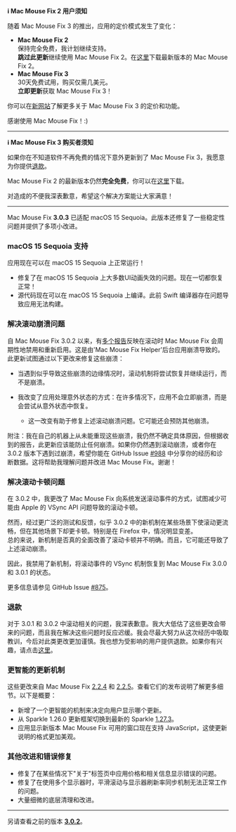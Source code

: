 **ℹ️ Mac Mouse Fix 2 用户须知**

随着 Mac Mouse Fix 3 的推出，应用的定价模式发生了变化：

- **Mac Mouse Fix 2**\
保持完全免费，我计划继续支持。\
**跳过此更新**继续使用 Mac Mouse Fix 2。在[这里](https://redirect.macmousefix.com/?target=mmf2-latest)下载最新版本的 Mac Mouse Fix 2。
- **Mac Mouse Fix 3**\
30天免费试用，购买仅需几美元。\
**立即更新**获取 Mac Mouse Fix 3！

你可以在[新网站](https://macmousefix.com/)了解更多关于 Mac Mouse Fix 3 的定价和功能。

感谢使用 Mac Mouse Fix！:)

---

**ℹ️ Mac Mouse Fix 3 购买者须知**

如果你在不知道软件不再免费的情况下意外更新到了 Mac Mouse Fix 3，我愿意为你提供[退款](https://redirect.macmousefix.com/?target=mmf-apply-for-refund)。

Mac Mouse Fix 2 的最新版本仍然**完全免费**，你可以在[这里](https://redirect.macmousefix.com/?target=mmf2-latest)下载。

对造成的不便我深表歉意，希望这个解决方案能让大家满意！

---

Mac Mouse Fix **3.0.3** 已适配 macOS 15 Sequoia。此版本还修复了一些稳定性问题并提供了多项小改进。

### macOS 15 Sequoia 支持

应用现在可以在 macOS 15 Sequoia 上正常运行！

- 修复了在 macOS 15 Sequoia 上大多数UI动画失效的问题。现在一切都恢复正常！
- 源代码现在可以在 macOS 15 Sequoia 上编译。此前 Swift 编译器存在问题导致应用无法构建。

### 解决滚动崩溃问题

自 Mac Mouse Fix 3.0.2 以来，有[多个报告](https://github.com/noah-nuebling/mac-mouse-fix/issues/988)反映在滚动时 Mac Mouse Fix 会周期性地禁用和重新启用。这是由'Mac Mouse Fix Helper'后台应用崩溃导致的。此更新试图通过以下更改来修复这些崩溃：

- 当遇到似乎导致这些崩溃的边缘情况时，滚动机制将尝试恢复并继续运行，而不是崩溃。
- 我改变了应用处理意外状态的方式：在许多情况下，应用不会立即崩溃，而是会尝试从意外状态中恢复。
    
    - 这一改变有助于修复上述滚动崩溃问题。它可能还会预防其他崩溃。

附注：我在自己的机器上从未能重现这些崩溃，我仍然不确定具体原因，但根据收到的报告，此更新应该能防止任何崩溃。如果你仍然遇到滚动崩溃，或者你在 3.0.2 版本下遇到过崩溃，希望你能在 GitHub Issue [#988](https://github.com/noah-nuebling/mac-mouse-fix/issues/988) 中分享你的经历和诊断数据。这将帮助我理解问题并改进 Mac Mouse Fix。谢谢！

### 解决滚动卡顿问题

在 3.0.2 中，我更改了 Mac Mouse Fix 向系统发送滚动事件的方式，试图减少可能由 Apple 的 VSync API 问题导致的滚动卡顿。

然而，经过更广泛的测试和反馈，似乎 3.0.2 中的新机制在某些场景下使滚动更流畅，但在其他场景下却更卡顿。特别是在 Firefox 中，情况明显变差。\
总的来说，新机制是否真的全面改善了滚动卡顿并不明确。而且，它可能还导致了上述滚动崩溃。

因此，我禁用了新机制，将滚动事件的 VSync 机制恢复到 Mac Mouse Fix 3.0.0 和 3.0.1 的状态。

更多信息请参见 GitHub Issue [#875](https://github.com/noah-nuebling/mac-mouse-fix/issues/875)。

### 退款

对于 3.0.1 和 3.0.2 中滚动相关的问题，我深表歉意。我大大低估了这些更改会带来的问题，而且我在解决这些问题时反应迟缓。我会尽最大努力从这次经历中吸取教训，今后对此类更改更加谨慎。我也想为受影响的用户提供退款。如果你有兴趣，请点击[这里](https://redirect.macmousefix.com/?target=mmf-apply-for-refund)。

### 更智能的更新机制

这些更改来自 Mac Mouse Fix [2.2.4](https://github.com/noah-nuebling/mac-mouse-fix/releases/tag/2.2.4) 和 [2.2.5](https://github.com/noah-nuebling/mac-mouse-fix/releases/tag/2.2.5)。查看它们的发布说明了解更多细节。以下是概要：

- 新增了一个更智能的机制来决定向用户显示哪个更新。
- 从 Sparkle 1.26.0 更新框架切换到最新的 Sparkle [1.27.3](https://github.com/sparkle-project/Sparkle/releases/tag/1.27.3)。
- 应用显示新版本 Mac Mouse Fix 可用的窗口现在支持 JavaScript，这使更新说明的格式更加美观。

### 其他改进和错误修复

- 修复了在某些情况下"关于"标签页中应用价格和相关信息显示错误的问题。
- 修复了在使用多个显示器时，平滑滚动与显示器刷新率同步机制无法正常工作的问题。
- 大量细微的底层清理和改进。

---

另请查看之前的版本 [**3.0.2**](https://github.com/noah-nuebling/mac-mouse-fix/releases/tag/3.0.2)。